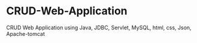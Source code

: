 # CRUD-Web-Application
CRUD Web Application using Java, JDBC, Servlet, MySQL, html, css, Json, Apache-tomcat
